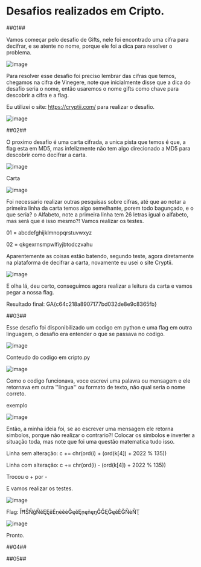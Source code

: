 

# Desafios realizados em Cripto.


##01## 

Vamos começar pelo desafio de Gifts, nele foi encontrado uma cifra para decifrar, e se atente no nome, porque ele foi a dica para resolver o problema.

![image](https://user-images.githubusercontent.com/26422836/210684113-aa288f56-a1a4-4fa2-8651-c9105803cac1.png)


Para resolver esse desafio foi preciso lembrar das cifras que temos, chegamos na cifra de Vinegere, note que inicialmente disse que a dica do desafio seria o nome, então usaremos o nome gifts como chave para descobrir a cifra e a flag.

Eu utilizei o site: https://cryptii.com/ para realizar o desafio.

![image](https://user-images.githubusercontent.com/26422836/210681564-42447eda-1857-4739-9f38-a5d978b55662.png)

##02##

O proximo desafio é uma carta cifrada, a unica pista que temos é que, a flag esta em MD5, mas infelizmente não tem algo direcionado a MD5 para descobrir como decifrar a carta. 

![image](https://user-images.githubusercontent.com/26422836/210684501-92911ec6-b68a-460a-9a5e-d11ae83f9e6c.png)

Carta

![image](https://user-images.githubusercontent.com/26422836/210684398-930a2d40-b4a5-4fb3-8f2a-eb86923b44d7.png)


Foi necessario realizar outras pesquisas sobre cifras, até que ao notar a primeira linha da carta temos algo semelhante, porem todo bagunçado, e o que seria? o Alfabeto, note a primeira linha tem 26 letras igual o alfabeto, mas será que é isso mesmo?! Vamos realizar os testes.

01 = abcdefghijklmnopqrstuvwxyz

02 = qkgexrnsmpwlfiyjbtodczvahu

Aparentemente as coisas estão batendo, segundo teste, agora diretamente na plataforma de decifrar a carta, novamente eu usei o site Cryptii.

![image](https://user-images.githubusercontent.com/26422836/210683646-e5bd9375-2add-4428-873c-82a9cbd3188d.png)

E olha lá, deu certo, conseguimos agora realizar a leitura da carta e vamos pegar a nossa flag.

Resultado final:
GA{c64c218a8907177bd032de8e9c8365fb}


##03##

Esse desafio foi disponibilizado um codigo em python e uma flag em outra linguagem, o desafio era entender o que se passava no codigo.

![image](https://user-images.githubusercontent.com/26422836/210685735-e7016174-2a1d-4532-a6de-a7dd263c9e61.png)

Conteudo do codigo em cripto.py

![image](https://user-images.githubusercontent.com/26422836/210686535-caa6465c-5c87-4b62-88ed-34250e890f6b.png)


Como o codigo funcionava, voce escrevi uma palavra ou mensagem e ele retornava em outra ''lingua'' ou formato de texto, não qual seria o nome correto. 

exemplo

![image](https://user-images.githubusercontent.com/26422836/210685953-455d52ca-b2cc-4a7c-a872-4d07cdde51e6.png)

Então, a minha ideia foi, se ao escrever uma mensagem ele retorna simbolos, porque não realizar o contrario?! Colocar os simbolos e inverter a situação toda, mas note que foi uma questão matematica tudo isso.

Linha sem alteração: c += chr(ord(i) + (ord(k[4]) + 2022 % 135))

Linha com alteração: c += chr(ord(i) - (ord(k[4]) + 2022 % 135))

Trocou o + por -

E vamos realizar os testes.

![image](https://user-images.githubusercontent.com/26422836/210686299-fe309d2d-7ab8-4058-9799-1b9f6bd15b2d.png)

Flag: ĬĦŠŇĝŇěĘĘĕĖņėĕėĞęĕĘņęňęŋĞĞĘĜęĕĖĞŇėŇŢ

![image](https://user-images.githubusercontent.com/26422836/210686378-0867c46d-2ae4-4217-bdb5-95ca9e09a36b.png)

Pronto.



##04##

##05##
